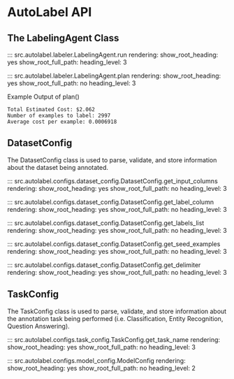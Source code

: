 # AutoLabel API




## __The LabelingAgent Class__

::: src.autolabel.labeler.LabelingAgent.run
    rendering:
        show_root_heading: yes
        show_root_full_path: 
        heading_level: 3

::: src.autolabel.labeler.LabelingAgent.plan
    rendering:
        show_root_heading: yes
        show_root_full_path: no
        heading_level: 3

Example Output of plan()

    Total Estimated Cost: $2.062
    Number of examples to label: 2997
    Average cost per example: 0.0006918


## __DatasetConfig__

The DatasetConfig class is used to parse, validate, and store information about the dataset being annotated.



::: src.autolabel.configs.dataset_config.DatasetConfig.get_input_columns
    rendering:
        show_root_heading: yes
        show_root_full_path: no
        heading_level: 3

::: src.autolabel.configs.dataset_config.DatasetConfig.get_label_column
    rendering:
        show_root_heading: yes
        show_root_full_path: no
        heading_level: 3

::: src.autolabel.configs.dataset_config.DatasetConfig.get_labels_list
    rendering:
        show_root_heading: yes
        show_root_full_path: no
        heading_level: 3

::: src.autolabel.configs.dataset_config.DatasetConfig.get_seed_examples
    rendering:
        show_root_heading: yes
        show_root_full_path: no
        heading_level: 3

::: src.autolabel.configs.dataset_config.DatasetConfig.get_delimiter
    rendering:
        show_root_heading: yes
        show_root_full_path: no
        heading_level: 3

## __TaskConfig__

The TaskConfig class is used to parse, validate, and store information about the annotation task being performed (i.e. Classification, Entity Recognition, Question Answering).

::: src.autolabel.configs.task_config.TaskConfig.get_task_name
    rendering:
        show_root_heading: yes
        show_root_full_path: no
        heading_level: 3

::: src.autolabel.configs.model_config.ModelConfig
    rendering:
        show_root_heading: yes
        show_root_full_path: no
        heading_level: 2